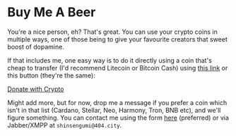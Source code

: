 # Buy Me A Beer
You're a nice person, eh? That's great. You can use your crypto coins in multiple ways, one of those being to give your favourite creators that sweet boost of dopamine.

If that includes me, one easy way is to do it directly using a coin that's cheap to transfer (I'd recommend Litecoin or Bitcoin Cash) using [this link](https://commerce.coinbase.com/checkout/1d651c8e-7a25-4850-a78c-e0e2f40e100c) or this button (they're the same):

<div> <a class="donate-with-crypto" href="https://commerce.coinbase.com/checkout/1d651c8e-7a25-4850-a78c-e0e2f40e100c"> Donate with Crypto </a> <script src="https://commerce.coinbase.com/v1/checkout.js?version=201807"> </script> </div>

Might add more, but for now, drop me a message if you prefer a coin which isn't in that list (Cardano, Stellar, Neo, Harmony, Tron, BNB etc), and we'll figure something. You can contact me using the form [here](https://tripetto.app/run/VG94PPD89G) (preferred) or via Jabber/XMPP at `shinsengumi@404.city`.


